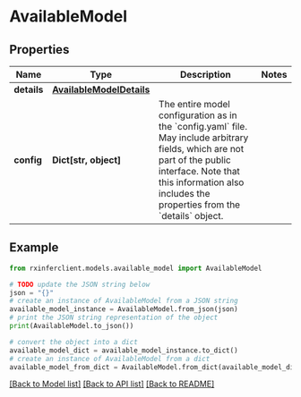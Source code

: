 # AvailableModel


## Properties

Name | Type | Description | Notes
------------ | ------------- | ------------- | -------------
**details** | [**AvailableModelDetails**](AvailableModelDetails.md) |  | 
**config** | **Dict[str, object]** | The entire model configuration as in the &#x60;config.yaml&#x60; file.  May include arbitrary fields, which are not part of the public interface. Note that this information also includes the properties from the &#x60;details&#x60; object.  | 

## Example

```python
from rxinferclient.models.available_model import AvailableModel

# TODO update the JSON string below
json = "{}"
# create an instance of AvailableModel from a JSON string
available_model_instance = AvailableModel.from_json(json)
# print the JSON string representation of the object
print(AvailableModel.to_json())

# convert the object into a dict
available_model_dict = available_model_instance.to_dict()
# create an instance of AvailableModel from a dict
available_model_from_dict = AvailableModel.from_dict(available_model_dict)
```
[[Back to Model list]](../README.md#documentation-for-models) [[Back to API list]](../README.md#documentation-for-api-endpoints) [[Back to README]](../README.md)


